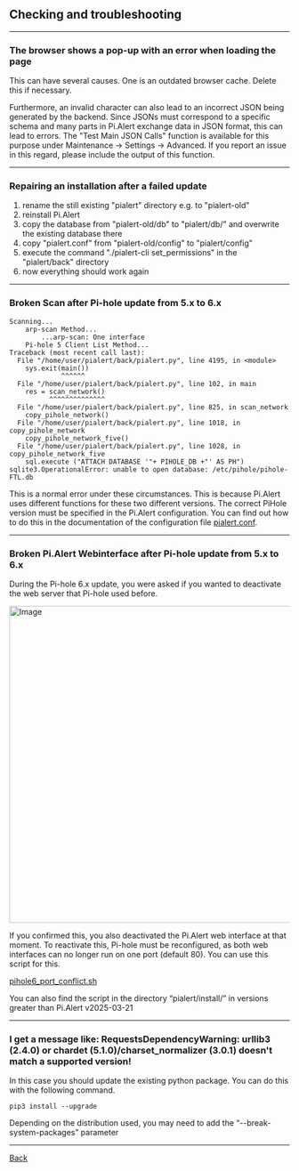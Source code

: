 ## Checking and troubleshooting 

<hr>

### The browser shows a pop-up with an error when loading the page

This can have several causes. One is an outdated browser cache. Delete this if necessary. 

Furthermore, an invalid character can also lead to an incorrect JSON being generated by the backend. Since 
JSONs must correspond to a specific schema and many parts in Pi.Alert exchange data in JSON format, this can 
lead to errors. The "Test Main JSON Calls" function is available for this purpose under Maintenance -> Settings -> Advanced. 
If you report an issue in this regard, please include the output of this function.

<hr>

### Repairing an installation after a failed update

1. rename the still existing "pialert" directory e.g. to "pialert-old"
2. reinstall Pi.Alert
3. copy the database from "pialert-old/db" to "pialert/db/" and overwrite the existing database there
4. copy "pialert.conf" from "pialert-old/config" to "pialert/config"
5. execute the command "./pialert-cli set_permissions" in the "pialert/back" directory
6. now everything should work again

<hr>

### Broken Scan after Pi-hole update from 5.x to 6.x

```
Scanning...
    arp-scan Method...
        ...arp-scan: One interface
    Pi-hole 5 Client List Method...
Traceback (most recent call last):
  File "/home/user/pialert/back/pialert.py", line 4195, in <module>
    sys.exit(main())
             ^^^^^^
  File "/home/user/pialert/back/pialert.py", line 102, in main
    res = scan_network()
          ^^^^^^^^^^^^^^
  File "/home/user/pialert/back/pialert.py", line 825, in scan_network
    copy_pihole_network()
  File "/home/user/pialert/back/pialert.py", line 1018, in copy_pihole_network
    copy_pihole_network_five()
  File "/home/user/pialert/back/pialert.py", line 1028, in copy_pihole_network_five
    sql.execute ("ATTACH DATABASE '"+ PIHOLE_DB +"' AS PH")
sqlite3.OperationalError: unable to open database: /etc/pihole/pihole-FTL.db
```

This is a normal error under these circumstances. This is because Pi.Alert uses different functions for these two different versions. 
The correct PiHole version must be specified in the Pi.Alert configuration. You can find out how to do this in the documentation of 
the configuration file [pialert.conf](./PIALERT_CONF.md).

<hr>

### Broken Pi.Alert Webinterface after Pi-hole update from 5.x to 6.x

During the Pi-hole 6.x update, you were asked if you wanted to deactivate the web server that Pi-hole used before. 

<img width="570" alt="Image" src="https://github.com/user-attachments/assets/215cde72-6537-46df-b148-fd83da6b7b67" />

If you confirmed this, you also deactivated the Pi.Alert web interface at that moment. To reactivate this, Pi-hole must be reconfigured, as both web 
interfaces can no longer run on one port (default 80). You can use this script for this.

[pihole6_port_conflict.sh](https://raw.githubusercontent.com/leiweibau/Pi.Alert/refs/heads/main/install/pihole6_port_conflict.sh)

You can also find the script in the directory “pialert/install/” in versions greater than Pi.Alert v2025-03-21

<hr>

### I get a message like: RequestsDependencyWarning: urllib3 (2.4.0) or chardet (5.1.0)/charset_normalizer (3.0.1) doesn't match a supported version!

In this case you should update the existing python package. You can do this with the following command.

```
pip3 install --upgrade
```

Depending on the distribution used, you may need to add the “--break-system-packages” parameter

<hr>

[Back](https://github.com/leiweibau/Pi.Alert)
